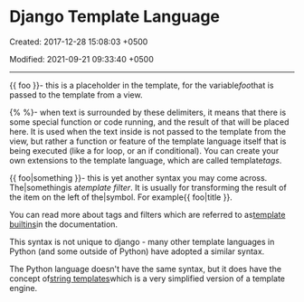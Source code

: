 # Django Template Language

Created: 2017-12-28 15:08:03 +0500

Modified: 2021-09-21 09:33:40 +0500

---

{{ foo }}- this is a placeholder in the template, for the variable*foo*that is passed to the template from a view.

{% %}- when text is surrounded by these delimiters, it means that there is some special function or code running, and the result of that will be placed here. It is used when the text inside is not passed to the template from the view, but rather a function or feature of the template language itself that is being executed (like a for loop, or an if conditional). You can create your own extensions to the template language, which are called template*tags*.

{{ foo|something }}- this is yet another syntax you may come across. The|somethingis a*template filter*. It is usually for transforming the result of the item on the left of the|symbol. For example{{ foo|title }}.

You can read more about tags and filters which are referred to as[template builtins](https://docs.djangoproject.com/en/1.9/ref/templates/builtins/)in the documentation.

This syntax is not unique to django - many other template languages in Python (and some outside of Python) have adopted a similar syntax.

The Python language doesn't have the same syntax, but it does have the concept of[string templates](https://docs.python.org/2/library/string.html#template-strings)which is a very simplified version of a template engine.

